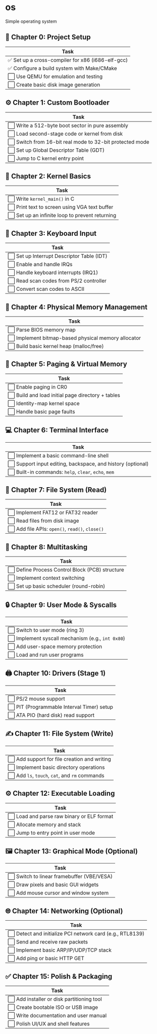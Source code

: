 # os
Simple operating system

## 🧱 Chapter 0: Project Setup

| Task                                         |
|----------------------------------------------|
| ✅ Set up a cross-compiler for x86 (i686-elf-gcc)              |
| ✅ Configure a build system with Make/CMake                    |
| ⬜ Use QEMU for emulation and testing                         |
| ⬜ Create basic disk image generation                         |

## ⚙️ Chapter 1: Custom Bootloader

| Task                                         |
|----------------------------------------------|
| ⬜ Write a 512-byte boot sector in pure assembly              |
| ⬜ Load second-stage code or kernel from disk                 |
| ⬜ Switch from 16-bit real mode to 32-bit protected mode      |
| ⬜ Set up Global Descriptor Table (GDT)                       |
| ⬜ Jump to C kernel entry point                               |

## 💬 Chapter 2: Kernel Basics

| Task                                         |
|----------------------------------------------|
| ⬜ Write `kernel_main()` in C                                 |
| ⬜ Print text to screen using VGA text buffer                 |
| ⬜ Set up an infinite loop to prevent returning               |

## 🎹 Chapter 3: Keyboard Input

| Task                                         |
|----------------------------------------------|
| ⬜ Set up Interrupt Descriptor Table (IDT)                    |
| ⬜ Enable and handle IRQs                                     |
| ⬜ Handle keyboard interrupts (IRQ1)                          |
| ⬜ Read scan codes from PS/2 controller                       |
| ⬜ Convert scan codes to ASCII                                |

## 🧠 Chapter 4: Physical Memory Management

| Task                                         |
|----------------------------------------------|
| ⬜ Parse BIOS memory map                                      |
| ⬜ Implement bitmap-based physical memory allocator           |
| ⬜ Build basic kernel heap (malloc/free)                      |

## 🧩 Chapter 5: Paging & Virtual Memory

| Task                                         |
|----------------------------------------------|
| ⬜ Enable paging in CR0                                       |
| ⬜ Build and load initial page directory + tables             |
| ⬜ Identity-map kernel space                                  |
| ⬜ Handle basic page faults                                   |

## 💻 Chapter 6: Terminal Interface

| Task                                         |
|----------------------------------------------|
| ⬜ Implement a basic command-line shell                       |
| ⬜ Support input editing, backspace, and history (optional)   |
| ⬜ Built-in commands: `help`, `clear`, `echo`, `mem`          |

## 📁 Chapter 7: File System (Read)

| Task                                         |
|----------------------------------------------|
| ⬜ Implement FAT12 or FAT32 reader                            |
| ⬜ Read files from disk image                                 |
| ⬜ Add file APIs: `open()`, `read()`, `close()`               |

## 🔁 Chapter 8: Multitasking

| Task                                         |
|----------------------------------------------|
| ⬜ Define Process Control Block (PCB) structure               |
| ⬜ Implement context switching                                |
| ⬜ Set up basic scheduler (round-robin)                       |

## 🔒 Chapter 9: User Mode & Syscalls

| Task                                         |
|----------------------------------------------|
| ⬜ Switch to user mode (ring 3)                               |
| ⬜ Implement syscall mechanism (e.g., `int 0x80`)             |
| ⬜ Add user-space memory protection                           |
| ⬜ Load and run user programs                                 |

## 🖨️ Chapter 10: Drivers (Stage 1)

| Task                                         |
|----------------------------------------------|
| ⬜ PS/2 mouse support                                         |
| ⬜ PIT (Programmable Interval Timer) setup                    |
| ⬜ ATA PIO (hard disk) read support                           |

## ✍️ Chapter 11: File System (Write)

| Task                                         |
|----------------------------------------------|
| ⬜ Add support for file creation and writing                  |
| ⬜ Implement basic directory operations                       |
| ⬜ Add `ls`, `touch`, `cat`, and `rm` commands                |

## ⚙️ Chapter 12: Executable Loading

| Task                                         |
|----------------------------------------------|
| ⬜ Load and parse raw binary or ELF format                    |
| ⬜ Allocate memory and stack                                  |
| ⬜ Jump to entry point in user mode                           |

## 🖼️ Chapter 13: Graphical Mode (Optional)

| Task                                         |
|----------------------------------------------|
| ⬜ Switch to linear framebuffer (VBE/VESA)                    |
| ⬜ Draw pixels and basic GUI widgets                          |
| ⬜ Add mouse cursor and window system                         |

## 🌐 Chapter 14: Networking (Optional)

| Task                                         |
|----------------------------------------------|
| ⬜ Detect and initialize PCI network card (e.g., RTL8139)     |
| ⬜ Send and receive raw packets                               |
| ⬜ Implement basic ARP/IP/UDP/TCP stack                       |
| ⬜ Add ping or basic HTTP GET                                 |

## ✅ Chapter 15: Polish & Packaging

| Task                                         |
|----------------------------------------------|
| ⬜ Add installer or disk partitioning tool                    |
| ⬜ Create bootable ISO or USB image                           |
| ⬜ Write documentation and user manual                        |
| ⬜ Polish UI/UX and shell features                            |
